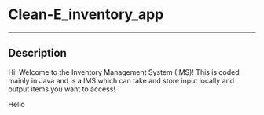 # Clean-E_inventory_app
---
## Description
Hi! Welcome to the Inventory Management System (IMS)! This is coded mainly in Java and is a IMS which can take and store input locally and output items you want to access!

Hello
